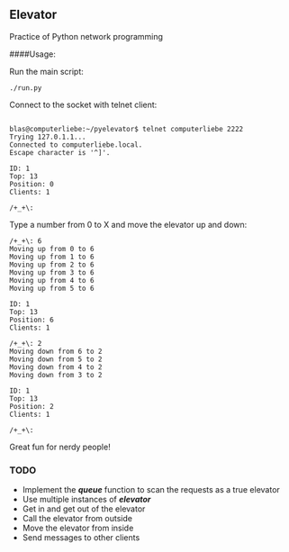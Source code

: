 ## Elevator
Practice of Python network programming

####Usage:

Run the main script:
```
./run.py
```

Connect to the socket with telnet client: 
```

blas@computerliebe:~/pyelevator$ telnet computerliebe 2222
Trying 127.0.1.1...
Connected to computerliebe.local.
Escape character is '^]'.

ID: 1 
Top: 13
Position: 0
Clients: 1

/+_+\:
```

Type a number from 0 to X and move the elevator up and down:
```
/+_+\: 6
Moving up from 0 to 6
Moving up from 1 to 6
Moving up from 2 to 6
Moving up from 3 to 6
Moving up from 4 to 6
Moving up from 5 to 6

ID: 1 
Top: 13
Position: 6
Clients: 1

/+_+\: 2
Moving down from 6 to 2
Moving down from 5 to 2
Moving down from 4 to 2
Moving down from 3 to 2

ID: 1 
Top: 13
Position: 2
Clients: 1

/+_+\: 
```

Great fun for nerdy people!

### TODO
* Implement the ***queue*** function to scan the requests as a true elevator
* Use multiple instances of ***elevator***
* Get in and get out of the elevator
* Call the elevator from outside
* Move the elevator from inside
* Send messages to other clients
